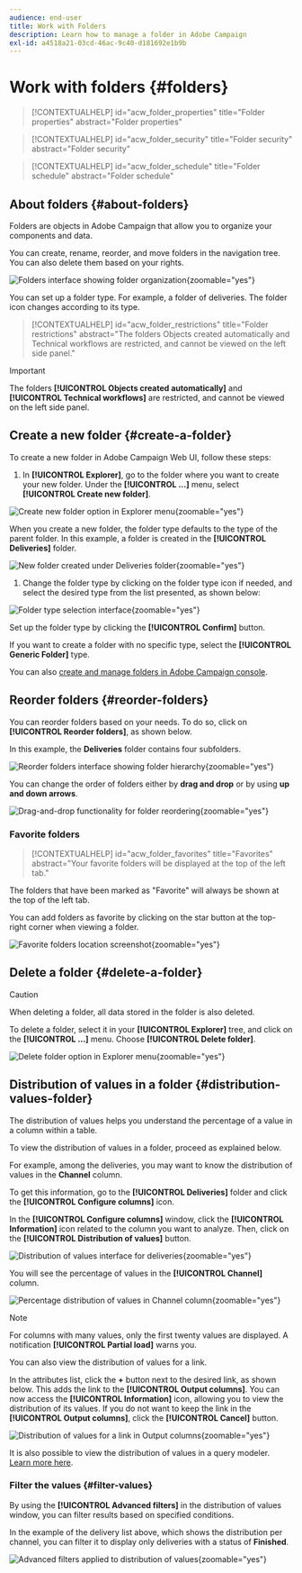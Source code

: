```yaml
---
audience: end-user
title: Work with Folders
description: Learn how to manage a folder in Adobe Campaign
exl-id: a4518a21-03cd-46ac-9c40-d181692e1b9b
---
```

# Work with folders {#folders}

>[!CONTEXTUALHELP]
>id="acw_folder_properties"
>title="Folder properties"
>abstract="Folder properties"

>[!CONTEXTUALHELP]
>id="acw_folder_security"
>title="Folder security"
>abstract="Folder security"

>[!CONTEXTUALHELP]
>id="acw_folder_schedule"
>title="Folder schedule"
>abstract="Folder schedule"

## About folders {#about-folders}

Folders are objects in Adobe Campaign that allow you to organize your components and data.

You can create, rename, reorder, and move folders in the navigation tree. You can also delete them based on your rights.

![Folders interface showing folder organization](assets/folders.png){zoomable="yes"}

You can set up a folder type. For example, a folder of deliveries. The folder icon changes according to its type.

>[!CONTEXTUALHELP]
>id="acw_folder_restrictions"
>title="Folder restrictions"
>abstract="The folders Objects created automatically and Technical workflows are restricted, and cannot be viewed on the left side panel."

>[!IMPORTANT]
>
>The folders **[!UICONTROL Objects created automatically]** and **[!UICONTROL Technical workflows]** are restricted, and cannot be viewed on the left side panel. 


## Create a new folder {#create-a-folder}

To create a new folder in Adobe Campaign Web UI, follow these steps:

1. In **[!UICONTROL Explorer]**, go to the folder where you want to create your new folder. Under the **[!UICONTROL ...]** menu, select **[!UICONTROL Create new folder]**.

![Create new folder option in Explorer menu](assets/folder_create.png){zoomable="yes"}

When you create a new folder, the folder type defaults to the type of the parent folder. In this example, a folder is created in the **[!UICONTROL Deliveries]** folder.

![New folder created under Deliveries folder](assets/folder_new.png){zoomable="yes"}

1. Change the folder type by clicking on the folder type icon if needed, and select the desired type from the list presented, as shown below:

![Folder type selection interface](assets/folder_type.png){zoomable="yes"}

Set up the folder type by clicking the **[!UICONTROL Confirm]** button.

If you want to create a folder with no specific type, select the **[!UICONTROL Generic Folder]** type.

You can also [create and manage folders in Adobe Campaign console](https://experienceleague.adobe.com/en/docs/campaign/campaign-v8/config/configuration/folders-and-views).

## Reorder folders {#reorder-folders}

You can reorder folders based on your needs. To do so, click on **[!UICONTROL Reorder folders]**, as shown below.

In this example, the **Deliveries** folder contains four subfolders.

![Reorder folders interface showing folder hierarchy](assets/folder-reorder.png){zoomable="yes"}

You can change the order of folders either by **drag and drop** or by using **up and down arrows**.

![Drag-and-drop functionality for folder reordering](assets/folder-draganddrop.png){zoomable="yes"}

### Favorite folders

>[!CONTEXTUALHELP]
>id="acw_folder_favorites"
>title="Favorites"
>abstract="Your favorite folders will be displayed at the top of the left tab."

The folders that have been marked as "Favorite" will always be shown at the top of the left tab.

You can add folders as favorite by clicking on the star button at the top-right corner when viewing a folder.

![Favorite folders location screenshot](assets/folders-favorite.png){zoomable="yes"}

## Delete a folder {#delete-a-folder}

>[!CAUTION]
>
>When deleting a folder, all data stored in the folder is also deleted.

To delete a folder, select it in your **[!UICONTROL Explorer]** tree, and click on the **[!UICONTROL ...]** menu. Choose **[!UICONTROL Delete folder]**.

![Delete folder option in Explorer menu](assets/folder_delete.png){zoomable="yes"}

## Distribution of values in a folder {#distribution-values-folder}

The distribution of values helps you understand the percentage of a value in a column within a table.

To view the distribution of values in a folder, proceed as explained below.

For example, among the deliveries, you may want to know the distribution of values in the **Channel** column.

To get this information, go to the **[!UICONTROL Deliveries]** folder and click the **[!UICONTROL Configure columns]** icon.

In the **[!UICONTROL Configure columns]** window, click the **[!UICONTROL Information]** icon related to the column you want to analyze. Then, click on the **[!UICONTROL Distribution of values]** button.

![Distribution of values interface for deliveries](assets/values_deliveries.png){zoomable="yes"}

You will see the percentage of values in the **[!UICONTROL Channel]** column.

![Percentage distribution of values in Channel column](assets/values_percentage.png){zoomable="yes"}

>[!NOTE]
>
>For columns with many values, only the first twenty values are displayed. A notification **[!UICONTROL Partial load]** warns you.

You can also view the distribution of values for a link.

In the attributes list, click the **+** button next to the desired link, as shown below. This adds the link to the **[!UICONTROL Output columns]**. You can now access the **[!UICONTROL Information]** icon, allowing you to view the distribution of its values. If you do not want to keep the link in the **[!UICONTROL Output columns]**, click the **[!UICONTROL Cancel]** button.

![Distribution of values for a link in Output columns](assets/values_link.png){zoomable="yes"}

It is also possible to view the distribution of values in a query modeler. [Learn more here](../query/build-query.md#distribution-of-values-in-a-query).

### Filter the values {#filter-values}

By using the **[!UICONTROL Advanced filters]** in the distribution of values window, you can filter results based on specified conditions.

In the example of the delivery list above, which shows the distribution per channel, you can filter it to display only deliveries with a status of **Finished**.

![Advanced filters applied to distribution of values](assets/values_filter.png){zoomable="yes"}